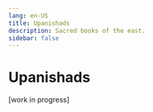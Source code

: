```yaml
---
lang: en-US
title: Upanishads
description: Sacred books of the east.
sidebar: false
---
```


# Upanishads
 [work in progress]